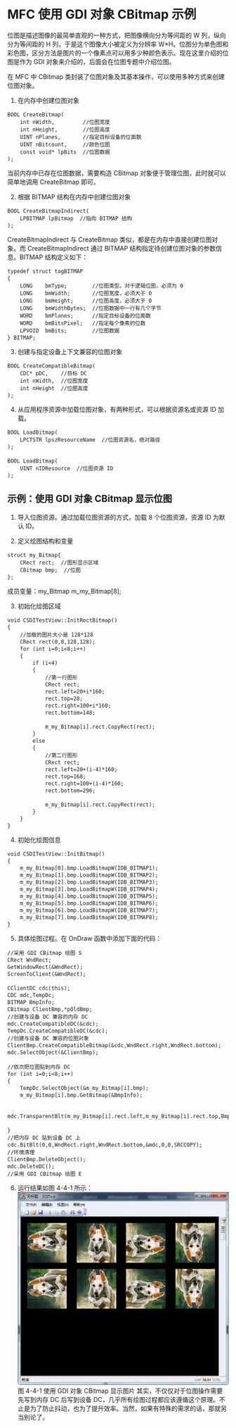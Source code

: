 # MFC 使用 GDI 对象 CBitmap 示例

位图是描述图像的最简单直观的一种方式，把图像横向分为等间距的 W 列，纵向分为等间距的 H 列，于是这个图像大小被定义为分辨率 W*H。位图分为单色图和彩色图，区分方法是图片的一个像素点可以用多少种颜色表示。现在这里介绍的位图是作为 GDI 对象来介绍的，后面会在位图专题中介绍位图。

在 MFC 中 CBitmap 类封装了位图对象及其基本操作，可以使用多种方式来创建位图对象。

1) 在内存中创建位图对象

```
BOOL CreateBitmap(
    int nWidth,         //位图宽度
    int nHeight,        //位图高度
    UINT nPlanes,       //指定目标设备的位面数
    UINT nBitcount,     //颜色位图
    const void* lpBits  //位图数据
);
```

当前内存中已存在位图数据，需要构造 CBitmap 对象便于管理位图，此时就可以简单地调用 CreateBitmap 即可。

2) 根据 BITMAP 结构在内存中创建位图对象

```
BOOL CreateBitmapIndirect(
    LPBITMAP lpBitmap  //指向 BITMAP 结构
);
```

CreateBitmapIndirect 与 CreateBitmap 类似，都是在内存中直接创建位图对象。而 CreateBitmapIndirect 通过 BITMAP 结构指定待创建位图对象的参数信息。BITMAP 结构定义如下：

```
typedef struct tagBITMAP
{
    LONG    bmType;        //位图类型。对于逻辑位图，必须为 0
    LONG    bmWidth;       //位图宽度，必须大于 0
    LONG    bmHeight;      //位图高度，必须大于 0
    LONG    bmWidthBytes;  //位图数据中一行有几个字节
    WORD    bmPlanes;      //指定目标设备的位面数
    WORD    bmBitsPixel;   //指定每个像素的位数
    LPVOID  bmBits;        //位图数据
} BITMAP;
```

3) 创建与指定设备上下文兼容的位图对象

```
BOOL CreateCompatibleBitmap(
    CDC* pDC,    //目标 DC
    int nWidth,  //位图宽度
    int nHeight  //位图高度
);
```

4) 从应用程序资源中加载位图对象，有两种形式，可以根据资源名或资源 ID 加载。

```
BOOL LoadBitmap(
    LPCTSTR lpszResourceName  //位图资源名，绝对路径
);

BOOL LoadBitmap(
    UINT nIDResource  //位图资源 ID
);
```

## 示例：使用 GDI 对象 CBitmap 显示位图

1) 导入位图资源。通过加载位图资源的方式，加载 8 个位图资源，资源 ID 为默认 ID。

2) 定义绘图结构和变量

```
struct my_Bitmap{
    CRect rect;  //图形显示区域
    CBitmap bmp;  //位图
};
```

成员变量：my_Bitmap m_my_Bitmap[8];

3) 初始化绘图区域

```
void CSDITestView::InitRectBitmap()
{
    //加载的图片大小是 128*128
    CRect rect(0,0,128,128);
    for (int i=0;i<8;i++)
    {
        if (i<4)
        {
            //第一行图形
            CRect rect;
            rect.left=20+i*160;
            rect.top=20;
            rect.right=100+i*160;
            rect.bottom=148;

            m_my_Bitmap[i].rect.CopyRect(rect);
        }
        else
        {
            //第二行图形
            CRect rect;
            rect.left=20+(i-4)*160;
            rect.top=168;
            rect.right=100+(i-4)*160;
            rect.bottom=296;

            m_my_Bitmap[i].rect.CopyRect(rect);
        }
    }
}
```

4) 初始化绘图信息

```
void CSDITestView::InitBitmap()
{
    m_my_Bitmap[0].bmp.LoadBitmapW(IDB_BITMAP1);
    m_my_Bitmap[1].bmp.LoadBitmapW(IDB_BITMAP2);
    m_my_Bitmap[2].bmp.LoadBitmapW(IDB_BITMAP3);
    m_my_Bitmap[3].bmp.LoadBitmapW(IDB_BITMAP4);
    m_my_Bitmap[4].bmp.LoadBitmapW(IDB_BITMAP5);
    m_my_Bitmap[5].bmp.LoadBitmapW(IDB_BITMAP6);
    m_my_Bitmap[6].bmp.LoadBitmapW(IDB_BITMAP7);
    m_my_Bitmap[7].bmp.LoadBitmapW(IDB_BITMAP8);
}
```

5) 具体绘图过程。在 OnDraw 函数中添加下面的代码：

```
//采用 GDI CBitmap 绘图 S
CRect WndRect;
GetWindowRect(&WndRect);
ScreenToClient(&WndRect);

CClientDC cdc(this);
CDC mdc,TempDc;
BITMAP BmpInfo;
CBitmap ClientBmp,*pOldBmp;
//创建与设备 DC 兼容的内存 DC
mdc.CreateCompatibleDC(&cdc);
TempDc.CreateCompatibleDC(&cdc);
//创建与设备 DC 兼容的位图对象
ClientBmp.CreateCompatibleBitmap(&cdc,WndRect.right,WndRect.bottom);
mdc.SelectObject(&ClientBmp);

//依次把位图贴到内存 DC
for (int i=0;i<8;i++)
{
    TempDc.SelectObject(&m_my_Bitmap[i].bmp);
    m_my_Bitmap[i].bmp.GetBitmap(&BmpInfo);

    mdc.TransparentBlt(m_my_Bitmap[i].rect.left,m_my_Bitmap[i].rect.top,BmpInfo.bmWidth,BmpInfo.bmHeight,&TempDc,0,0,BmpInfo.bmWidth,BmpInfo.bmHeight,RGB(255,255,255));

}
//把内存 DC 贴到设备 DC 上
cdc.BitBlt(0,0,WndRect.right,WndRect.bottom,&mdc,0,0,SRCCOPY);
//环境清理
ClientBmp.DeleteObject();
mdc.DeleteDC();
//采用 GDI CBitmap 绘图 E
```

6) 运行结果如图 4-4-1 所示：![](img/bf08e31bfb99733ae1ea618feea62783.jpg)
图 4-4-1 使用 GDI 对象 CBitmap 显示图片
其实，不仅仅对于位图操作需要先写到内存 DC 后写到设备 DC，几乎所有绘图过程都应该遵循这个原理。不止是为了防止抖动，也为了提升效率。当然，如果有特殊的需求的话，那就另当别论了。